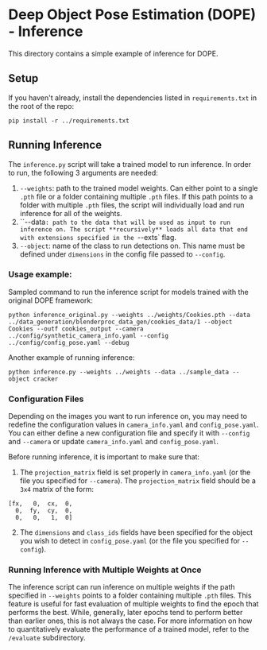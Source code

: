 # Deep Object Pose Estimation (DOPE) - Inference 

This directory contains a simple example of inference for DOPE.


## Setup

If you haven't already, install the dependencies listed in `requirements.txt`
in the root of the repo:

```
pip install -r ../requirements.txt
```

## Running Inference

The `inference.py` script will take a trained model to run inference. In order to run, the following 3 arguments are needed: 
1. `--weights`: path to the trained model weights. Can either point to a single `.pth` file or a folder containing multiple `.pth` files. If this path points to a folder with multiple `.pth` files, the script will individually load and run inference for all of the weights.
2. ``--data`: path to the data that will be used as input to run inference on. The script **recursively** loads all data that end with extensions specified in the `--exts` flag.
3. `--object`: name of the class to run detections on. This name must be defined under `dimensions` in the config file passed to `--config`.

### Usage example:

Sampled command to run the inference script for models trained with the original DOPE framework:
```
python inference_original.py --weights ../weights/Cookies.pth --data ../data_generation/blenderproc_data_gen/cookies_data/1 --object Cookies --outf cookies_output --camera ../config/synthetic_camera_info.yaml --config ../config/config_pose.yaml --debug
```

Another example of running inference:

```
python inference.py --weights ../weights --data ../sample_data --object cracker
```

### Configuration Files
Depending on the images you want to run inference on, you may need to redefine the configuration values in `camera_info.yaml` and `config_pose.yaml`.
You can either define a new configuration file and specify it with `--config` and `--camera` or update `camera_info.yaml` and `config_pose.yaml`.

Before running inference, it is important to make sure that: 
1. The `projection_matrix` field is set properly in `camera_info.yaml` (or the file you specified for `--camera`). 
The `projection_matrix` field should be a `3x4` matrix of the form:
```
[fx,   0,  cx,  0,
  0,  fy,  cy,  0,
  0,   0,   1,  0]
```

2. The `dimensions` and `class_ids` fields have been specified for the object you wish to detect in `config_pose.yaml` (or the file you specified for `--config`).

### Running Inference with Multiple Weights at Once
The inference script can run inference on multiple weights if the path specified in ``--weights`` points to a folder containing multiple `.pth` files.
This feature is useful for fast evaluation of multiple weights to find the epoch that performs the best.
While, generally, later epochs tend to perform better than earlier ones, this is not always the case.
For more information on how to quantitatively evaluate the performance of a trained model, refer to the `/evaluate` subdirectory.  
